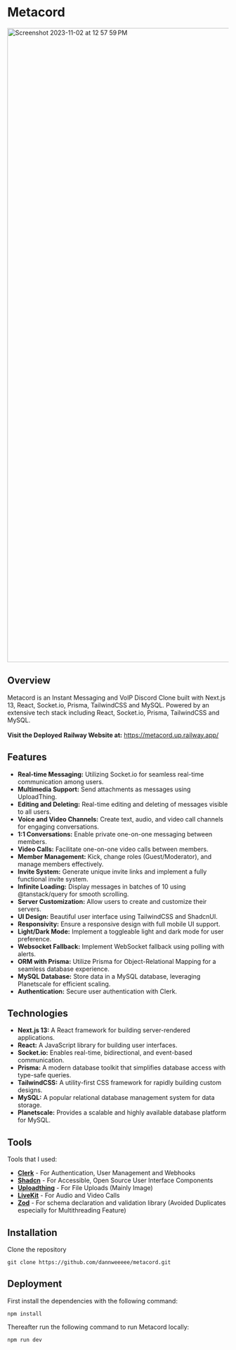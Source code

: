 # Metacord

<img width="1440" alt="Screenshot 2023-11-02 at 12 57 59 PM" src="https://github.com/dannweeeee/metacord/assets/42776950/7c605088-19d9-431d-820b-0e828be5da9e">

## Overview

Metacord is an Instant Messaging and VoIP Discord Clone built with Next.js 13, React, Socket.io, Prisma, TailwindCSS and MySQL.
Powered by an extensive tech stack including React, Socket.io, Prisma, TailwindCSS and MySQL. <br>
<br>
**Visit the Deployed Railway Website at:** https://metacord.up.railway.app/

## Features

- **Real-time Messaging:** Utilizing Socket.io for seamless real-time communication among users.
- **Multimedia Support:** Send attachments as messages using UploadThing.
- **Editing and Deleting:** Real-time editing and deleting of messages visible to all users.
- **Voice and Video Channels:** Create text, audio, and video call channels for engaging conversations.
- **1:1 Conversations:** Enable private one-on-one messaging between members.
- **Video Calls:** Facilitate one-on-one video calls between members.
- **Member Management:** Kick, change roles (Guest/Moderator), and manage members effectively.
- **Invite System:** Generate unique invite links and implement a fully functional invite system.
- **Infinite Loading:** Display messages in batches of 10 using @tanstack/query for smooth scrolling.
- **Server Customization:** Allow users to create and customize their servers.
- **UI Design:** Beautiful user interface using TailwindCSS and ShadcnUI.
- **Responsivity:** Ensure a responsive design with full mobile UI support.
- **Light/Dark Mode:** Implement a toggleable light and dark mode for user preference.
- **Websocket Fallback:** Implement WebSocket fallback using polling with alerts.
- **ORM with Prisma:** Utilize Prisma for Object-Relational Mapping for a seamless database experience.
- **MySQL Database:** Store data in a MySQL database, leveraging Planetscale for efficient scaling.
- **Authentication:** Secure user authentication with Clerk.

## Technologies

- **Next.js 13:** A React framework for building server-rendered applications.
- **React:** A JavaScript library for building user interfaces.
- **Socket.io:** Enables real-time, bidirectional, and event-based communication.
- **Prisma:** A modern database toolkit that simplifies database access with type-safe queries.
- **TailwindCSS:** A utility-first CSS framework for rapidly building custom designs.
- **MySQL:** A popular relational database management system for data storage.
- **Planetscale:** Provides a scalable and highly available database platform for MySQL.

## Tools

Tools that I used:

- [**Clerk**](https://clerk.com/) - For Authentication, User Management and Webhooks
- [**Shadcn**](https://ui.shadcn.com/) - For Accessible, Open Source User Interface Components
- [**Uploadthing**](https://uploadthing.com/) - For File Uploads (Mainly Image)
- [**LiveKit**](https://livekit.io/) - For Audio and Video Calls
- [**Zod**](https://zod.dev/) - For schema declaration and validation library (Avoided Duplicates especially for Multithreading Feature)

## Installation

Clone the repository

```
git clone https://github.com/dannweeeee/metacord.git
```

## Deployment

First install the dependencies with the following command:

```
npm install
```

Thereafter run the following command to run Metacord locally:

```
npm run dev
```
